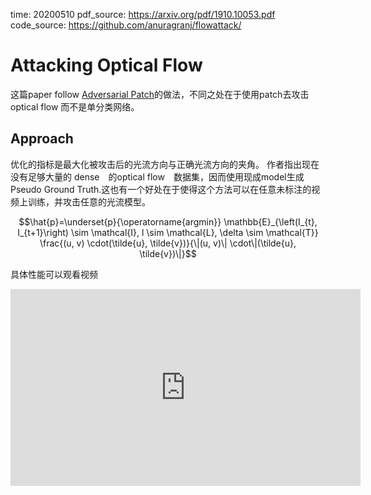 time: 20200510
pdf_source: https://arxiv.org/pdf/1910.10053.pdf
code_source: https://github.com/anuragranj/flowattack/
# Attacking Optical Flow


这篇paper follow [Adversarial Patch](adversarialPatch.md)的做法，不同之处在于使用patch去攻击optical flow 而不是单分类网络。

## Approach


优化的指标是最大化被攻击后的光流方向与正确光流方向的夹角。
作者指出现在没有足够大量的 dense　的optical flow　数据集，因而使用现成model生成Pseudo Ground Truth.这也有一个好处在于使得这个方法可以在任意未标注的视频上训练，并攻击任意的光流模型。

$$\hat{p}=\underset{p}{\operatorname{argmin}} \mathbb{E}_{\left(I_{t}, I_{t+1}\right) \sim \mathcal{I}, l \sim \mathcal{L}, \delta \sim \mathcal{T}} \frac{(u, v) \cdot(\tilde{u}, \tilde{v})}{\|(u, v)\| \cdot\|(\tilde{u}, \tilde{v})\|}$$

具体性能可以观看视频

<iframe width="560" height="315" src="https://www.youtube.com/embed/5nQ7loiPmdA" frameborder="0" allow="accelerometer; encrypted-media; gyroscope; picture-in-picture" allowfullscreen></iframe>

